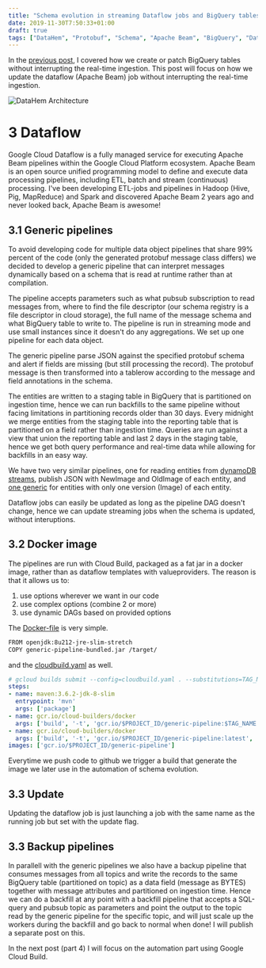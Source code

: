 ```yaml
---
title: "Schema evolution in streaming Dataflow jobs and BigQuery tables, part 2"
date: 2019-11-30T7:50:33+01:00
draft: true
tags: ["DataHem", "Protobuf", "Schema", "Apache Beam", "BigQuery", "Dataflow"]
---
```


In the [previous post](https://robertsahlin.com/schema-evolution-in-streaming-dataflow-jobs-and-bigquery-tables-part-2/), I covered how we create or patch BigQuery tables without interrupting the real-time ingestion. This post will focus on how we update the dataflow (Apache Beam) job without interrupting the real-time ingestion.

![DataHem Architecture](/images/datahem_architecture_v2.png)

# 3 Dataflow
Google Cloud Dataflow is a fully managed service for executing Apache Beam pipelines within the Google Cloud Platform ecosystem. Apache Beam is an open source unified programming model to define and execute data processing pipelines, including ETL, batch and stream (continuous) processing. I've been developing ETL-jobs and pipelines in Hadoop (Hive, Pig, MapReduce) and Spark and discovered Apache Beam 2 years ago and never looked back, Apache Beam is awesome!

## 3.1 Generic pipelines
To avoid developing code for multiple data object pipelines that share 99% percent of the code (only the generated protobuf message class differs) we decided to develop a generic pipeline that can interpret messages dynamically based on a schema that is read at runtime rather than at compilation. 

The pipeline accepts parameters such as what pubsub subscription to read messages from, where to find the file descriptor (our schema registry is a file descriptor in cloud storage), the full name of the message schema and what BigQuery table to write to. The pipeline is run in streaming mode and use small instances since it doesn't do any aggregations. We set up one pipeline for each data object.

The generic pipeline parse JSON against the specified protobuf schema and alert if fields are missing (but still processing the record). The protobuf message is then transformed into a tablerow according to the message and field annotations in the schema. 

The entities are written to a staging table in BigQuery that is partitioned on ingestion time, hence we can run backfills to the same pipeline without facing limitations in partitioning records older than 30 days. Every midnight we merge entities from the staging table into the reporting table that is partitioned on a field rather than ingestion time. Queries are run against a view that union the reporting table and last 2 days in the staging table, hence we get both query performance and real-time data while allowing for backfills in an easy way. 

We have two very similar pipelines, one for reading entities from [dynamoDB streams](https://github.com/mhlabs/datahem.processor/blob/master/generic/src/main/java/org/datahem/processor/dynamodb/DynamoDbStreamPipeline.java), publish JSON with NewImage and OldImage of each entity, and [one generic](https://github.com/mhlabs/datahem.processor/blob/master/generic/src/main/java/org/datahem/processor/generic/GenericStreamPipeline.java) for entities with only one version (Image) of each entity.

Dataflow jobs can easily be updated as long as the pipeline DAG doesn't change, hence we can update streaming jobs when the schema is updated, without interuptions. 

## 3.2 Docker image
The pipelines are run with Cloud Build, packaged as a fat jar in a docker image, rather than as dataflow templates with valueproviders. The reason is that it allows us to:
1. use options wherever we want in our code
2. use complex options (combine 2 or more)
3. use dynamic DAGs based on provided options

The [Docker-file](https://github.com/mhlabs/datahem.processor/blob/master/generic/Dockerfile) is very simple.
```bash
FROM openjdk:8u212-jre-slim-stretch
COPY generic-pipeline-bundled.jar /target/
```

and the [cloudbuild.yaml](https://github.com/mhlabs/datahem.processor/blob/master/generic/cloudbuild.yaml) as well.
```yaml
# gcloud builds submit --config=cloudbuild.yaml . --substitutions=TAG_NAME=0.7.3
steps:
- name: maven:3.6.2-jdk-8-slim
  entrypoint: 'mvn'
  args: ['package']
- name: gcr.io/cloud-builders/docker
  args: ['build', '-t', 'gcr.io/$PROJECT_ID/generic-pipeline:$TAG_NAME', '.']
- name: gcr.io/cloud-builders/docker
  args: ['build', '-t', 'gcr.io/$PROJECT_ID/generic-pipeline:latest', '.']
images: ['gcr.io/$PROJECT_ID/generic-pipeline']
```
Everytime we push code to github we trigger a build that generate the image we later use in the automation of schema evolution.

## 3.3 Update
Updating the dataflow job is just launching a job with the same name as the running job but set with the update flag.

## 3.3 Backup pipelines
In parallell with the generic pipelines we also have a backup pipeline that consumes messages from all topics and write the records to the same BigQuery table (partitioned on topic) as a data field (message as BYTES) together with message attributes and partitioned on ingestion time. Hence we can do a backfill at any point with a backfill pipeline that accepts a SQL-query and pubsub topic as parameters and point the output to the topic read by the generic pipeline for the specific topic, and will just scale up the workers during the backfill and go back to normal when done! I will publish a separate post on this.

In the next post (part 4) I will focus on the automation part using Google Cloud Build.
